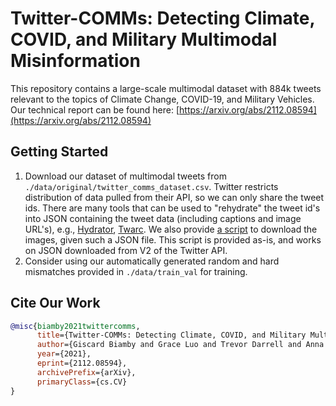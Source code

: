 # Twitter-COMMs: Detecting Climate, COVID, and Military Multimodal Misinformation

This repository contains a large-scale multimodal
dataset with 884k tweets relevant to the topics of Climate Change, COVID-19, and Military Vehicles. Our technical report can be found here: [https://arxiv.org/abs/2112.08594](https://arxiv.org/abs/2112.08594)

## Getting Started

1. Download our dataset of multimodal tweets from `./data/original/twitter_comms_dataset.csv`. Twitter restricts distribution of data pulled from their API, so we can only share the tweet ids. There are many tools that can be used to "rehydrate" the tweet id's into JSON containing the tweet data (including captions and image URL's), e.g., [Hydrator](https://github.com/DocNow/hydrator), [Twarc](https://github.com/docnow/twarc/). We also provide [a script](./data/scripts/download_images.py) to download the images, given such a JSON file. This script is provided as-is, and works on JSON downloaded from V2 of the Twitter API.
2. Consider using our automatically generated random and hard mismatches provided in `./data/train_val` for training.

## Cite Our Work

```bib
@misc{biamby2021twittercomms,
      title={Twitter-COMMs: Detecting Climate, COVID, and Military Multimodal Misinformation},
      author={Giscard Biamby and Grace Luo and Trevor Darrell and Anna Rohrbach},
      year={2021},
      eprint={2112.08594},
      archivePrefix={arXiv},
      primaryClass={cs.CV}
}
```
